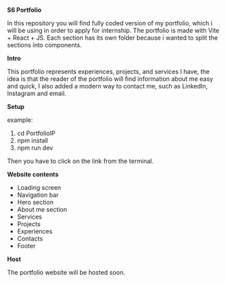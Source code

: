 **S6 Portfolio**

In this repository you will find fully coded version of my portfolio, which i will be using in order to apply for internship. The portfolio is made with Vite + React + JS. Each section has its own folder because i wanted to split the sections into components.

**Intro**

This portfolio represents experiences, projects, and services I have, the idea is that the reader of the portfolio will find information about me easy and quick, I also added a modern way to contact me, such as LinkedIn, Instagram and email.

**Setup**

example:
1. cd PortfolioIP 
2. npm install 
3. npm run dev

Then you have to click on the link from the terminal.

**Website contents**

- Loading screen
- Navigation bar
- Hero section
- About me section
- Services
- Projects
- Experiences
- Contacts
- Footer

**Host**

The portfolio website will be hosted soon.
